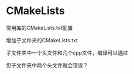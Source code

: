 # CMakeLists

常用库的CMakeLists.txt配置

增加子文件夹的CMakeLists.txt

子文件夹中一个头文件和几个cpp文件，编译可以通过

但子文件夹中两个头文件就会错误？